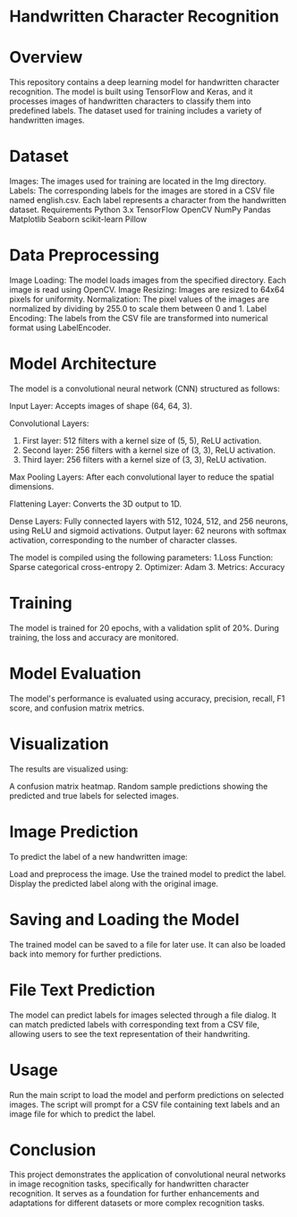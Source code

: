 # Handwritten Character Recognition
# Overview
This repository contains a deep learning model for handwritten character recognition. The model is built using TensorFlow and Keras, and it processes images of handwritten characters to classify them into predefined labels. The dataset used for training includes a variety of handwritten images.

# Dataset
Images: The images used for training are located in the Img directory.
Labels: The corresponding labels for the images are stored in a CSV file named english.csv. Each label represents a character from the handwritten dataset.
Requirements
Python 3.x
TensorFlow
OpenCV
NumPy
Pandas
Matplotlib
Seaborn
scikit-learn
Pillow

# Data Preprocessing
Image Loading: The model loads images from the specified directory. Each image is read using OpenCV.
Image Resizing: Images are resized to 64x64 pixels for uniformity.
Normalization: The pixel values of the images are normalized by dividing by 255.0 to scale them between 0 and 1.
Label Encoding: The labels from the CSV file are transformed into numerical format using LabelEncoder.

# Model Architecture
The model is a convolutional neural network (CNN) structured as follows:

Input Layer: Accepts images of shape (64, 64, 3).

Convolutional Layers:
1. First layer: 512 filters with a kernel size of (5, 5), ReLU activation.
2. Second layer: 256 filters with a kernel size of (3, 3), ReLU activation.
3. Third layer: 256 filters with a kernel size of (3, 3), ReLU activation.
   
Max Pooling Layers: After each convolutional layer to reduce the spatial dimensions.

Flattening Layer: Converts the 3D output to 1D.

Dense Layers:
Fully connected layers with 512, 1024, 512, and 256 neurons, using ReLU and sigmoid activations.
Output layer: 62 neurons with softmax activation, corresponding to the number of character classes.

The model is compiled using the following parameters:
1.Loss Function: Sparse categorical cross-entropy
2. Optimizer: Adam
3. Metrics: Accuracy
# Training
The model is trained for 20 epochs, with a validation split of 20%. During training, the loss and accuracy are monitored.

# Model Evaluation
The model's performance is evaluated using accuracy, precision, recall, F1 score, and confusion matrix metrics.

# Visualization
The results are visualized using:

A confusion matrix heatmap.
Random sample predictions showing the predicted and true labels for selected images.
# Image Prediction
To predict the label of a new handwritten image:

Load and preprocess the image.
Use the trained model to predict the label.
Display the predicted label along with the original image.
# Saving and Loading the Model
The trained model can be saved to a file for later use. It can also be loaded back into memory for further predictions.

# File Text Prediction
The model can predict labels for images selected through a file dialog. It can match predicted labels with corresponding text from a CSV file, allowing users to see the text representation of their handwriting.

# Usage
Run the main script to load the model and perform predictions on selected images. The script will prompt for a CSV file containing text labels and an image file for which to predict the label.

# Conclusion
This project demonstrates the application of convolutional neural networks in image recognition tasks, specifically for handwritten character recognition. It serves as a foundation for further enhancements and adaptations for different datasets or more complex recognition tasks.
